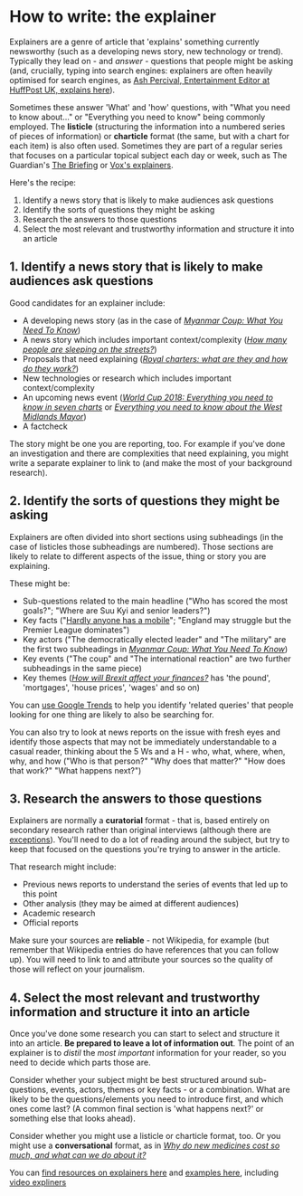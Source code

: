 # How to write: the explainer

Explainers are a genre of article that 'explains' something currently newsworthy (such as a developing news story, new technology or trend). Typically they lead on - and *answer* - questions that people might be asking (and, crucially, typing into search engines: explainers are often heavily optimised for search engines, as [Ash Percival, Entertainment Editor at HuffPost UK, explains here](https://us13.campaign-archive.com/?u=ea6d038b0e2ba7e4cbb480e7e&id=75e581d3ae)).

Sometimes these answer 'What' and 'how' questions, with "What you need to know about..." or "Everything you need to know" being commonly employed. The **listicle** (structuring the information into a numbered series of pieces of information) or **charticle** format (the same, but with a chart for each item) is also often used. Sometimes they are part of a regular series that focuses on a particular topical subject each day or week, such as The Guardian's [The Briefing](https://www.theguardian.com/news/series/the-briefing) or [Vox's explainers](https://www.vox.com/explainers).

Here's the recipe:

1. Identify a news story that is likely to make audiences ask questions
2. Identify the sorts of questions they might be asking
3. Research the answers to those questions
4. Select the most relevant and trustworthy information and structure it into an article

## 1. Identify a news story that is likely to make audiences ask questions

Good candidates for an explainer include:

* A developing news story (as in the case of *[Myanmar Coup: What You Need To Know](https://www.huffingtonpost.co.uk/entry/myanmar-military-coup-explained_uk_6017a972c5b653f644d528d6)*)
* A news story which includes important context/complexity (*[How many people are sleeping on the streets?](https://www.bbc.co.uk/news/av/uk-47068063/how-many-people-are-sleeping-rough-in-england)*) 
* Proposals that need explaining (*[Royal charters: what are they and how do they work?](https://www.theguardian.com/media/2012/dec/07/leveson-inquiry-royal-charter-history)*)
* New technologies or research which includes important context/complexity
* An upcoming news event (*[World Cup 2018: Everything you need to know in seven charts](https://www.bbc.co.uk/sport/football/44388118)* or *[Everything you need to know about the West Midlands Mayor](https://www.birminghammail.co.uk/news/midlands-news/west-midlands-mayor-2017-candidates-12587689?service=responsive)*)
* A factcheck

The story might be one you are reporting, too. For example if you've done an investigation and there are complexities that need explaining, you might write a separate explainer to link to (and make the most of your background research).


## 2. Identify the sorts of questions they might be asking

Explainers are often divided into short sections using subheadings (in the case of listicles those subheadings are numbered). Those sections are likely to relate to different aspects of the issue, thing or story you are explaining. 

These might be:

* Sub-questions related to the main headline ("Who has scored the most goals?"; "Where are Suu Kyi and senior leaders?")
* Key facts ("[Hardly anyone has a mobile](https://www.bbc.co.uk/news/world-asia-41228181)"; "England may struggle but the Premier League dominates")
* Key actors ("The democratically elected leader" and "The military" are the first two subheadings in *[Myanmar Coup: What You Need To Know](https://www.huffingtonpost.co.uk/entry/myanmar-military-coup-explained_uk_6017a972c5b653f644d528d6)*)
* Key events ("The coup" and "The international reaction" are two further subheadings in the same piece)
* Key themes (*[How will Brexit affect your finances?](https://www.bbc.co.uk/news/business-36537906)* has 'the pound', 'mortgages', 'house prices', 'wages' and so on)

You can [use Google Trends](https://newsinitiative.withgoogle.com/training/lessons?tool=Google%20Trends&image=trends) to help you identify 'related queries' that people looking for one thing are likely to also be searching for.

You can also try to look at news reports on the issue with fresh eyes and identify those aspects that may not be immediately understandable to a casual reader, thinking about the 5 Ws and a H - who, what, where, when, why, and how ("Who is that person?" "Why does that matter?" "How does that work?" "What happens next?")

## 3. Research the answers to those questions

Explainers are normally a **curatorial** format - that is, based entirely on secondary research rather than original interviews (although there are [exceptions](https://www.bbc.co.uk/news/uk-england-39130530)). You'll need to do a lot of reading around the subject, but try to keep that focused on the questions you're trying to answer in the article.

That research might include:
* Previous news reports to understand the series of events that led up to this point
* Other analysis (they may be aimed at different audiences)
* Academic research
* Official reports

Make sure your sources are **reliable** - not Wikipedia, for example (but remember that Wikipedia entries do have references that you can follow up). You will need to link to and attribute your sources so the quality of those will reflect on your journalism.

## 4. Select the most relevant and trustworthy information and structure it into an article

Once you've done some research you can start to select and structure it into an article. **Be prepared to leave a lot of information out**. The point of an explainer is to *distil* the *most important* information for your reader, so you need to decide which parts those are. 

Consider whether your subject might be best structured around sub-questions, events, actors, themes or key facts - or a combination. What are likely to be the questions/elements you need to introduce first, and which ones come last? (A common final section is 'what happens next?' or something else that looks ahead).

Consider whether you might use a listicle or charticle format, too. Or you might use a **conversational** format, as in *[Why do new medicines cost so much, and what can we do about it?](https://www.theguardian.com/news/2018/apr/09/why-do-new-medicines-cost-so-much-and-what-can-we-do-about-it)*

You can [find resources on explainers here](https://pinboard.in/u:paulbradshaw/t:explainers) and [examples here](https://pinboard.in/u:paulbradshaw/t:explainer), including [video expliners](https://pinboard.in/u:paulbradshaw/t:explainer+video)
